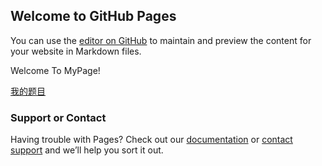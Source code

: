 ## Welcome to GitHub Pages

You can use the [editor on GitHub](https://github.com/huakaiwuxv/huakaiwuxv.github.io/edit/master/index.md) to maintain and preview the content for your website in Markdown files.

Welcome To MyPage!

[我的题目](https://github.com/huakaiwuxv/First/1160.txt)

### Support or Contact

Having trouble with Pages? Check out our [documentation](https://help.github.com/categories/github-pages-basics/) or [contact support](https://github.com/contact) and we’ll help you sort it out.
